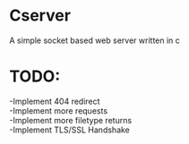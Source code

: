 # Cserver

A simple socket based web server written in c

# TODO:

-Implement 404 redirect<br>
-Implement more requests<br>
-Implement more filetype returns<br>
-Implement TLS/SSL Handshake<br>

